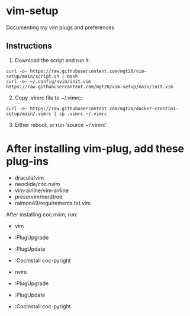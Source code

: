 # vim-setup

Documenting my vim plugs and preferences

## Instructions

1. Download the script and run it:

```
curl -o- https://raw.githubusercontent.com/mgt20/vim-setup/main/script.sh | bash
curl -o- ~/.config/nvim/init.vim https://raw.githubusercontent.com/mgt20/vim-setup/main/init.vim 
```

2. Copy .vimrc file to ~/.vimrc:

```
curl -o- https://raw.githubusercontent.com/mgt20/docker-crostini-setup/main/.vimrc | cp .vimrc ~/.vimrc
```

3. Either reboot, or run 'source ~/.vimrc'

# After installing vim-plug, add these plug-ins

- dracula/vim
- neoclide/coc.nvim
- vim-airline/vim-airline
- preservim/nerdtree
- raimon49/requirements.txt.vim

After installing coc.nvim, run:
- vim
- :PlugUpgrade
- :PlugUpdate
- :CocInstall coc-pyright

- nvim
- :PlugUpgrade
- :PlugUpdate
- :CocInstall coc-pyright


